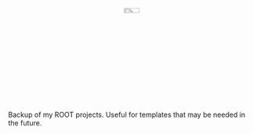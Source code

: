 <div align="center">
<img src="https://root.cern.ch/root/htmldoc/guides/users-guide/pictures/rootlogo.png" height="5%" width="25%">
</div>

Backup of my ROOT projects. Useful for templates that may be needed in the future.

